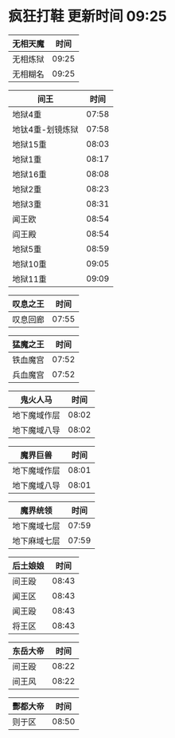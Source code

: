 # 疯狂打鞋 更新时间 09:25

| 无相天魔   | 时间    |
|--------|-------|
| 无相炼狱 | 09:25 |
| 无相糊名 | 09:25 |

| 间王   | 时间    |
|--------|-------|
| 地狱4重 | 07:58 |
| 地钛4重-划镜炼狱 | 07:58 |
| 地狱15重 | 08:03 |
| 地狱1重 | 08:17 |
| 地狱16重 | 08:08 |
| 地狱2重 | 08:23 |
| 地狱3重 | 08:31 |
| 闻王欧 | 08:54 |
| 阎王殿 | 08:54 |
| 地狱5重 | 08:59 |
| 地狱10重 | 09:05 |
| 地狱11重 | 09:09 |

| 叹息之王   | 时间    |
|--------|-------|
| 叹息回廊 | 07:55 |

| 猛魔之王   | 时间    |
|--------|-------|
| 铁血魔宫 | 07:52 |
| 兵血魔宫 | 07:52 |

| 鬼火人马   | 时间    |
|--------|-------|
| 地下魔域作层 | 08:02 |
| 地下魔域八导 | 08:02 |

| 魔界巨兽   | 时间    |
|--------|-------|
| 地下魔域作层 | 08:01 |
| 地下魔域八导 | 08:01 |

| 魔界统领   | 时间    |
|--------|-------|
| 地下魔域七层 | 07:59 |
| 地下麻域七层 | 07:59 |

| 后土娘娘   | 时间    |
|--------|-------|
| 间王殴 | 08:43 |
| 闻王区 | 08:43 |
| 闻王殴 | 08:43 |
| 将王区 | 08:43 |

| 东岳大帝   | 时间    |
|--------|-------|
| 间王殴 | 08:22 |
| 间王风 | 08:22 |

| 酆都大帝   | 时间    |
|--------|-------|
| 则于区 | 08:50 |